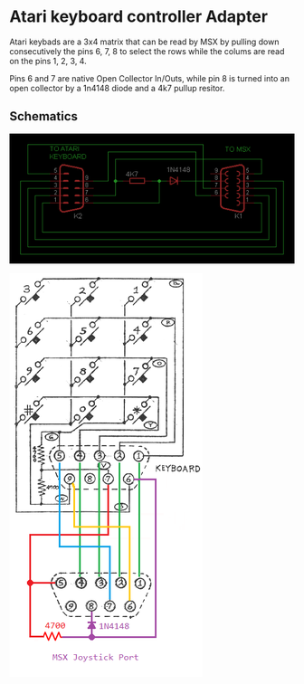 # Atari keyboard controller Adapter # 
Atari keybads are a 3x4 matrix that can be read by MSX by pulling down consecutively the pins 6, 7, 8 to select the rows while the colums are read on the pins 1, 2, 3, 4. 

Pins 6 and 7 are native Open Collector In/Outs, while pin 8 is turned into an open collector by a 1n4148 diode and a 4k7 pullup resitor. 

## Schematics ##
![Simplified](/KB26/doc/A2600KB_to_MSX_adapter2.png)

![with Atari Controller](/KB26/doc/A2600KB_to_MSX.png)


